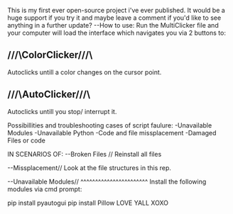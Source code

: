 This is my first ever open-source project i've ever published. It would be a huge support if you try it and maybe leave a comment if you'd like to see anything in a further update?
--How to use:
Run the MultiClicker file and your computer will load the interface which navigates you via 2 buttons to:

/\/\/\ColorClicker/\/\/\
------------------------
Autoclicks untill a color changes on the cursor point.

/\/\/\AutoClicker/\/\/\
------------------------
Autoclicks untill you stop/ interrupt it.

Possibillities and troubleshooting cases of script faulure:
-Unavailable Modules
-Unavailable Python 
-Code and file missplacement
-Damaged Files or code

IN SCENARIOS OF:
--Broken Files // Reinstall all files

--Missplacement// Look at the file structures in this rep.

--Unavailable Modules// 
^^^^^^^^^^^^^^^^^^^^^^^
Install the following modules via cmd prompt:

pip install pyautogui
pip install Pillow
LOVE YALL XOXO
